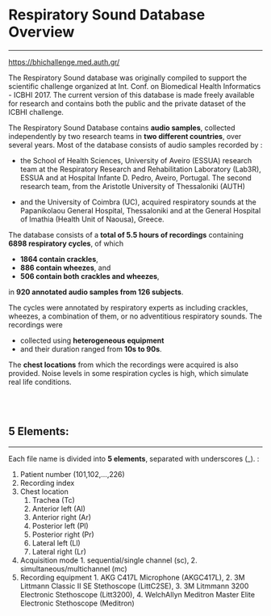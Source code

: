 # Respiratory Sound Database Overview
---

https://bhichallenge.med.auth.gr/

The Respiratory Sound database was originally compiled to support the scientific challenge organized at Int. Conf. on Biomedical Health Informatics - ICBHI 2017. The current version of this database is made freely available for research and contains both the public and the private dataset of the ICBHI challenge.

The Respiratory Sound Database contains **audio samples**, collected independently by two research teams in **two different countries**, over several years. Most of the database consists of audio samples recorded by :

- the School of Health Sciences, University of Aveiro (ESSUA) research team at the Respiratory Research and Rehabilitation Laboratory (Lab3R), ESSUA and at Hospital Infante D. Pedro, Aveiro, Portugal. The second research team, from the Aristotle University of Thessaloniki (AUTH)

- and the University of Coimbra (UC), acquired respiratory sounds at the Papanikolaou General Hospital, Thessaloniki and at the General Hospital of Imathia (Health Unit of Naousa), Greece.

The database consists of a **total of 5.5 hours of recordings** containing **6898 respiratory cycles**, of which
- **1864 contain crackles**,
- **886 contain wheezes**, and
- **506 contain both crackles and wheezes**,

in **920 annotated audio samples from 126 subjects**.

The cycles were annotated by respiratory experts as including crackles, wheezes, a combination of them, or no adventitious respiratory sounds. The recordings were
- collected using **heterogeneous equipment**
- and their duration ranged from **10s to 90s**.

The **chest locations** from which the recordings were acquired is also provided. Noise levels in some respiration cycles is high, which simulate real life conditions.

<br>
<br>

## 5 Elements:
---
Each file name is divided into **5 elements**, separated with underscores (_).
:

1. Patient number (101,102,...,226)
2. Recording index
3. Chest location
    1. Trachea (Tc)
    2. Anterior left (Al)
    3. Anterior right (Ar)
    4. Posterior left (Pl)
    5. Posterior right (Pr)
    6. Lateral left (Ll)
    7. Lateral right (Lr)
4.    Acquisition mode
    1. sequential/single channel (sc),
    2. simultaneous/multichannel (mc)
5.    Recording equipment
    1. AKG C417L Microphone (AKGC417L),
    2. 3M Littmann Classic II SE Stethoscope (LittC2SE),
    3. 3M Litmmann 3200 Electronic Stethoscope (Litt3200),
    4.  WelchAllyn Meditron Master Elite Electronic Stethoscope (Meditron)



